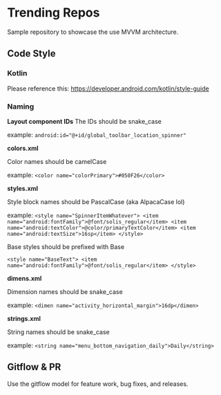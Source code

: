 # Trending Repos
Sample repository to showcase the use MVVM architecture.

## Code Style

### Kotlin
Please reference this:  https://developer.android.com/kotlin/style-guide

### Naming
**Layout component IDs**
The IDs should be snake_case

example:
`android:id="@+id/global_toolbar_location_spinner"`

**colors.xml**

Color names should be camelCase

example:
`<color name="colorPrimary">#050F26</color>`

**styles.xml**

Style block names should be PascalCase  (aka AlpacaCase lol)

example:
`<style name="SpinnerItemWhatever">
   <item name="android:fontFamily">@font/solis_regular</item>
   <item name="android:textColor">@color/primaryTextColor</item>
   <item name="android:textSize">16sp</item>
</style>`

Base styles should be prefixed with Base

`<style name="BaseText">
   <item name="android:fontFamily">@font/solis_regular</item>
</style>`

**dimens.xml**

Dimension names should be snake_case

example:
`<dimen name="activity_horizontal_margin">16dp</dimen>`


**strings.xml**

String names should be snake_case

example:
`<string name="menu_bottom_navigation_daily">Daily</string>`

## Gitflow & PR 

Use the gitflow model for feature work, bug fixes, and releases.

